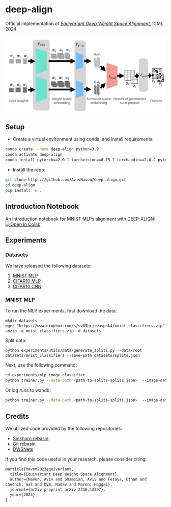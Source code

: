 # deep-align
Official implementation of [_Equivariant Deep Weight Space Alignment_](https://arxiv.org/abs/2310.13397), ICML 2024

![](misc/arch.png)

## Setup

- Create a virtual environment using conda, and install requirements:

```bash
conda create --name deep-align python=3.9
conda activate deep-align
conda install pytorch==2.0.1 torchvision==0.15.2 torchaudio==2.0.2 pytorch-cuda=11.7 -c pytorch -c nvidia
```

- Install the repo:

```bash
git clone https://github.com/AvivNavon/deep-align.git
cd deep-align
pip install -e .
```

## Introduction Notebook
An introduction notebook for MNIST MLPs alignment with DEEP-ALIGN: 
[![Open In Colab](https://colab.research.google.com/assets/colab-badge.svg)](https://colab.research.google.com/github/AvivNavon/deep-align/blob/main/notebooks/train-mnist-mlp.ipynb)

## Experiments

### Datasets

We have released the following datasets:
1. [MNIST MLP](https://www.dropbox.com/s/sv85hrjswaspok4/mnist_classifiers.zip)
2. [CIFAR10 MLP](https://www.dropbox.com/s/lxy11dgi8epn731/cifar10_mlps.zip)
3. [CIFAR10 CNN](https://www.dropbox.com/scl/fi/gv8z6pvlj5t927opxx6w4/cifar10_cnns.zip)

### MNIST MLP 

To run the MLP experiments, first download the data:

```shell
mkdir datasets
wget "https://www.dropbox.com/s/sv85hrjswaspok4/mnist_classifiers.zip"
unzip -q mnist_classifiers.zip -d datasets
```

Split data:

```shell
python experiments/utils/data/generate_splits.py --data-root datasets/mnist_classifiers --save-path datasets/splits.json
```

Next, use the following command:

```bash
cd experiments/mlp_image_classifier
python trainer.py --data-path <path-to-splits-splits.json>  --image-data-path=<path-to-mnist-dataset> --no-wandb
```
Or log runs to wandb:

```bash
python trainer.py --data-path <path-to-splits-splits.json>  --image-data-path=<path-to-mnist-dataset> --wandb-entity=<wandb-entity> --wandb-project=<wandb-project>
```

## Credits

We utilized code provided by the following repositories:

- [Sinkhorn rebasin](https://github.com/fagp/sinkhorn-rebasin)
- [Git rebasin](https://github.com/samuela/git-re-basin)
- [DWSNets](https://github.com/AvivNavon/DWSNets)


If you find this code useful in your research, please consider citing:

```
@article{navon2023equivariant,
  title={Equivariant Deep Weight Space Alignment},
  author={Navon, Aviv and Shamsian, Aviv and Fetaya, Ethan and Chechik, Gal and Dym, Nadav and Maron, Haggai},
  journal={arXiv preprint arXiv:2310.13397},
  year={2023}
}
``` 